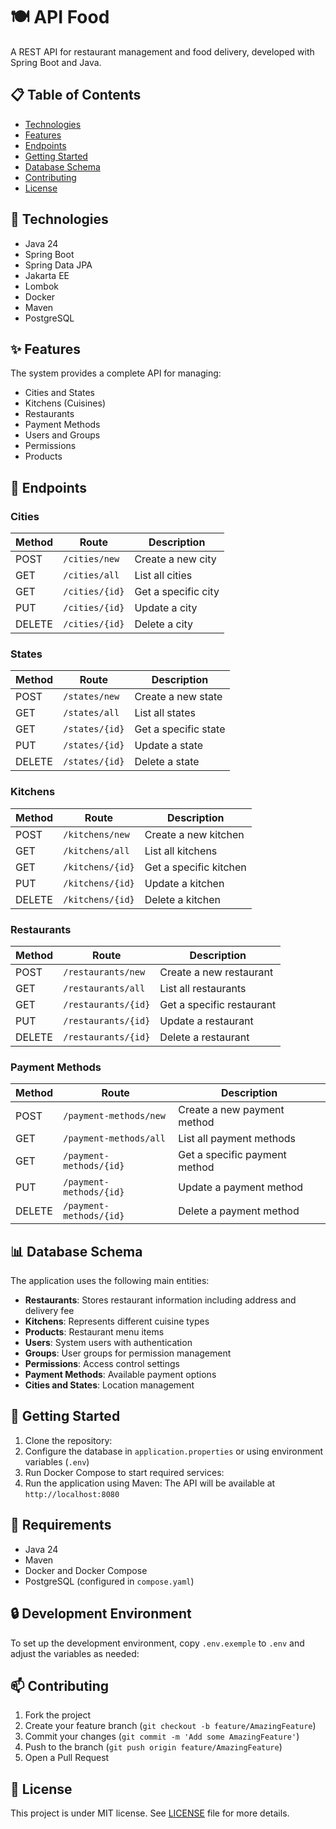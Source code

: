 # 🍽️ API Food

A REST API for restaurant management and food delivery, developed with Spring Boot and Java.

## 📋 Table of Contents

- [Technologies](#-technologies)
- [Features](#-features)
- [Endpoints](#-endpoints)
- [Getting Started](#-getting-started)
- [Database Schema](#-database-schema)
- [Contributing](#-contributing)
- [License](#-license)

## 🚀 Technologies

- Java 24
- Spring Boot
- Spring Data JPA
- Jakarta EE
- Lombok
- Docker
- Maven
- PostgreSQL

## ✨ Features

The system provides a complete API for managing:

- Cities and States
- Kitchens (Cuisines)
- Restaurants
- Payment Methods
- Users and Groups
- Permissions
- Products

## 🔌 Endpoints

### Cities

| Method | Route | Description |
|--------|------|-----------|
| POST | `/cities/new` | Create a new city |
| GET | `/cities/all` | List all cities |
| GET | `/cities/{id}` | Get a specific city |
| PUT | `/cities/{id}` | Update a city |
| DELETE | `/cities/{id}` | Delete a city |

### States

| Method | Route | Description |
|--------|------|-----------|
| POST | `/states/new` | Create a new state |
| GET | `/states/all` | List all states |
| GET | `/states/{id}` | Get a specific state |
| PUT | `/states/{id}` | Update a state |
| DELETE | `/states/{id}` | Delete a state |

### Kitchens

| Method | Route | Description |
|--------|------|-----------|
| POST | `/kitchens/new` | Create a new kitchen |
| GET | `/kitchens/all` | List all kitchens |
| GET | `/kitchens/{id}` | Get a specific kitchen |
| PUT | `/kitchens/{id}` | Update a kitchen |
| DELETE | `/kitchens/{id}` | Delete a kitchen |

### Restaurants

| Method | Route | Description |
|--------|------|-----------|
| POST | `/restaurants/new` | Create a new restaurant |
| GET | `/restaurants/all` | List all restaurants |
| GET | `/restaurants/{id}` | Get a specific restaurant |
| PUT | `/restaurants/{id}` | Update a restaurant |
| DELETE | `/restaurants/{id}` | Delete a restaurant |

### Payment Methods

| Method | Route | Description |
|--------|------|-----------|
| POST | `/payment-methods/new` | Create a new payment method |
| GET | `/payment-methods/all` | List all payment methods |
| GET | `/payment-methods/{id}` | Get a specific payment method |
| PUT | `/payment-methods/{id}` | Update a payment method |
| DELETE | `/payment-methods/{id}` | Delete a payment method |

## 📊 Database Schema

The application uses the following main entities:

- **Restaurants**: Stores restaurant information including address and delivery fee
- **Kitchens**: Represents different cuisine types
- **Products**: Restaurant menu items
- **Users**: System users with authentication
- **Groups**: User groups for permission management
- **Permissions**: Access control settings
- **Payment Methods**: Available payment options
- **Cities and States**: Location management

## 🚀 Getting Started

1. Clone the repository:
2. Configure the database in `application.properties` or using environment variables (`.env`)
3. Run Docker Compose to start required services:
4. Run the application using Maven:
The API will be available at `http://localhost:8080`

## 📝 Requirements

- Java 24
- Maven
- Docker and Docker Compose
- PostgreSQL (configured in `compose.yaml`)

## 🔒 Development Environment

To set up the development environment, copy `.env.exemple` to `.env` and adjust the variables as needed:

## 📫 Contributing

1. Fork the project
2. Create your feature branch (`git checkout -b feature/AmazingFeature`)
3. Commit your changes (`git commit -m 'Add some AmazingFeature'`)
4. Push to the branch (`git push origin feature/AmazingFeature`)
5. Open a Pull Request

## 📝 License

This project is under MIT license. See [LICENSE](LICENSE) file for more details.